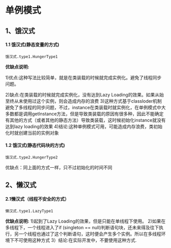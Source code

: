 # 单例模式

## 1、饿汉式
#### 1.1 饿汉式(静态变量的方式)
```
饿汉式.type1.HungerType1
```

**优缺点说明:**

1)优点:这种写法比较简单，就是在类装载的时候就完成实例化。避免了线程同步问题。

2)缺点:在类装载的时候就完成实例化，没有达到Lazy Loading的效果。如果从始至终从未使用过这个实例，则会造成内存的浪费
3)这种方式基于classloder机制避免了多线程的同步问题，不过，instance在类装载时就实例化，在单例模式中大多数都是调用getlnstance方法，但是导致类装载的原因有很多种，因此不能确定有其他的方式（或者其他的静态方法）导致类装载，这时候初始化instance就没有达到lazy loading的效果
4)结论:这种单例模式可用，可能造成内存浪费，类初始化时就创建当前的实例对象

#### 1.2 饿汉式(静态代码块的方式)

```
饿汉式.type2.HungerType2
```

优缺点：同上面的方式一样，只不过初始化的时间不同

## 2、懒汉式

#### 2.1懒汉式（线程不安全的方式）

```
懒汉式.type1.LazyType1
```

**优缺点说明:**
1)起到了Lazy Loading的效果，但是只能在单线程下使用。
2)如果在多线程下，一个线程进入了if (singleton == null)判断语句块，还未来得及往下执行，另一个线程也通过了这个判断语句，这时便会产生多个实例。所以在多线程环境下不可使用这种方式
3）结论:在实际开发中，不要使用这种方式.
